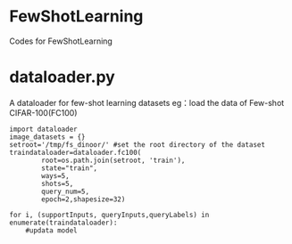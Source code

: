# FewShotLearning
Codes for FewShotLearning

# dataloader.py
A dataloader for few-shot learning datasets
eg：load the data of Few-shot CIFAR-100(FC100)  
```
import dataloader
image_datasets = {}
setroot='/tmp/fs_dinoor/' #set the root directory of the dataset
traindataloader=dataloader.fc100(
        root=os.path.join(setroot, 'train'),
        state="train", 
        ways=5, 
        shots=5,
        query_num=5,
        epoch=2,shapesize=32)
        
for i, (supportInputs, queryInputs,queryLabels) in enumerate(traindataloader):
    #updata model
```

